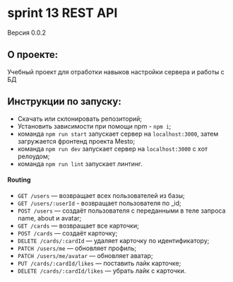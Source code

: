 # sprint 13 REST API 

Версия 0.0.2

## О проекте:
Учебный проект для отработки навыков настройки сервера и работы с БД

## Инструкции по запуску:
- Скачать или склонировать репозиторий;
- Установить зависимости при помощи npm - `npm i`;
- команда `npm run start` запускает сервер на `localhost:3000`, затем загружается фронтенд проекта Mesto;
- команда `npm run dev` запускает сервер на `localhost:3000` с хот релоудом;
- команда `npm run lint` запускает линтинг.

#### Routing
- `GET /users` — возвращает всех пользователей из базы;
- `GET /users/:userId` - возвращает пользователя по _id;
- `POST /users` — создаёт пользователя с переданными в теле запроса name, about и avatar;
- `GET /cards` — возвращает все карточки;
- `POST /cards` — создаёт карточку;
- `DELETE /cards/:cardId` — удаляет карточку по идентификатору;
- `PATCH /users/me` — обновляет профиль;
- `PATCH /users/me/avatar` — обновляет аватар;
- `PUT /cards/:cardId/likes` — поставить лайк карточке;
- `DELETE /cards/:cardId/likes` — убрать лайк с карточки.
